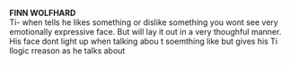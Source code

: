 **FINN WOLFHARD**   
Ti- when tells he likes something or dislike something you wont see very emotionally expressive face.
But will lay it out in a very thoughful manner.
His face dont light up when talking abou t soemthing like but gives his Ti llogic rreason as he talks about